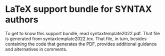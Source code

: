 # LaTeX support bundle for SYNTAX authors

To get to know this support bundle, read syntaxtemplate2022.pdf. That file is generated from syntaxtemplate2022.tex. That file, in turn, besides containing the code that generates the PDF, provides additional guidance and alternatives in comments.
